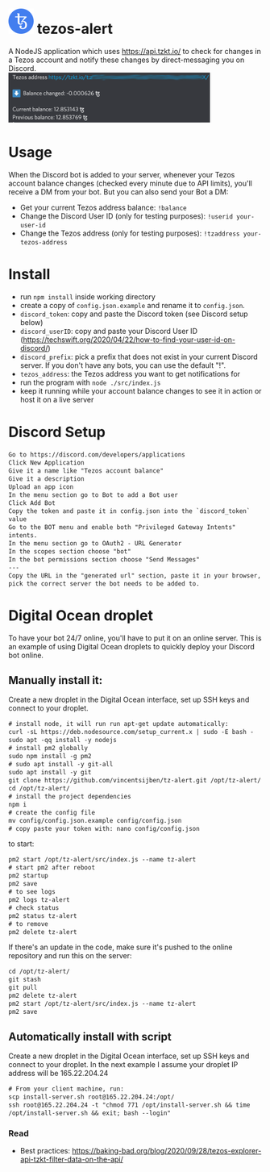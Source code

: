 # <img src="assets/tezos.png" alt="Tezos icon" width="50"> tezos-alert 

A NodeJS application which uses https://api.tzkt.io/ to check for changes in a Tezos account and notify these changes by direct-messaging you on Discord.<br>
<img src="assets/screenshot.png" alt="screenshot from Discord bot message" width="400">

# Usage
When the Discord bot is added to your server, whenever your Tezos account balance changes (checked every minute due to API limits), you'll receive a DM from your bot.
But you can also send your Bot a DM:
* Get your current Tezos address balance: `!balance`
* Change the Discord User ID (only for testing purposes): `!userid your-user-id`
* Change the Tezos address (only for testing purposes): `!tzaddress your-tezos-address`

# Install
* run `npm install` inside working directory
* create a copy of `config.json.example` and rename it to `config.json`.
* `discord_token`: copy and paste the Discord token (see Discord setup below)
* `discord_userID`: copy and paste your Discord User ID (https://techswift.org/2020/04/22/how-to-find-your-user-id-on-discord/)
* `discord_prefix`: pick a prefix that does not exist in your current Discord server. If you don't have any bots, you can use the default "!".
* `tezos_address`: the Tezos address you want to get notifications for
* run the program with `node ./src/index.js` 
* keep it running while your account balance changes to see it in action or host it on a live server

# Discord Setup
```
Go to https://discord.com/developers/applications
Click New Application
Give it a name like "Tezos account balance"
Give it a description
Upload an app icon
In the menu section go to Bot to add a Bot user
Click Add Bot
Copy the token and paste it in config.json into the `discord_token` value
Go to the BOT menu and enable both "Privileged Gateway Intents" intents.
In the menu section go to OAuth2 - URL Generator
In the scopes section choose "bot"
In the bot permissions section choose "Send Messages"
---
Copy the URL in the "generated url" section, paste it in your browser, pick the correct server the bot needs to be added to.
```

# Digital Ocean droplet
To have your bot 24/7 online, you'll have to put it on an online server. This is an example of using Digital Ocean droplets to quickly deploy your Discord bot online. 

## Manually install it:
Create a new droplet in the Digital Ocean interface, set up SSH keys and connect to your droplet.
```
# install node, it will run run apt-get update automatically:
curl -sL https://deb.nodesource.com/setup_current.x | sudo -E bash -
sudo apt -qq install -y nodejs
# install pm2 globally
sudo npm install -g pm2
# sudo apt install -y git-all
sudo apt install -y git
git clone https://github.com/vincentsijben/tz-alert.git /opt/tz-alert/
cd /opt/tz-alert/
# install the project dependencies
npm i
# create the config file
mv config/config.json.example config/config.json
# copy paste your token with: nano config/config.json
```
to start:
```
pm2 start /opt/tz-alert/src/index.js --name tz-alert
# start pm2 after reboot
pm2 startup
pm2 save
# to see logs
pm2 logs tz-alert
# check status
pm2 status tz-alert
# to remove
pm2 delete tz-alert
```
If there's an update in the code, make sure it's pushed to the online repository and run this on the server:
```
cd /opt/tz-alert/
git stash
git pull
pm2 delete tz-alert
pm2 start /opt/tz-alert/src/index.js --name tz-alert
pm2 save
```

## Automatically install with script
Create a new droplet in the Digital Ocean interface, set up SSH keys and connect to your droplet.
In the next example I assume your droplet IP address will be 165.22.204.24
```
# From your client machine, run:
scp install-server.sh root@165.22.204.24:/opt/
ssh root@165.22.204.24 -t "chmod 771 /opt/install-server.sh && time /opt/install-server.sh && exit; bash --login"
```

### Read
* Best practices: https://baking-bad.org/blog/2020/09/28/tezos-explorer-api-tzkt-filter-data-on-the-api/
